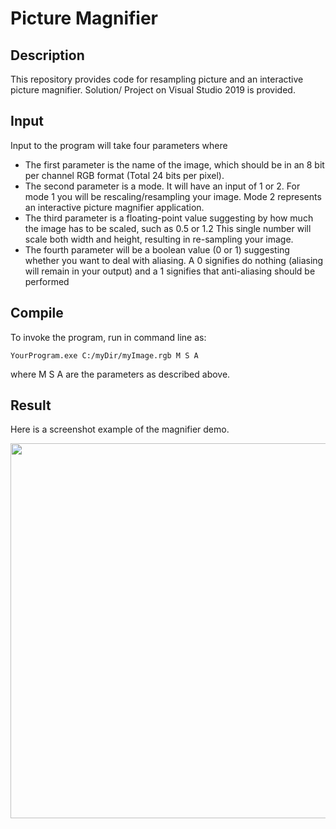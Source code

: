 # Picture Magnifier
## Description
This repository provides code for resampling picture and an interactive picture magnifier. Solution/ Project on Visual Studio 2019 is provided.

## Input
Input to the program will take four parameters where
- The first parameter is the name of the image, which should be in an 8 bit per channel RGB format (Total 24 bits per pixel).
- The second parameter is a mode. It will have an input of 1 or 2. For mode 1 you will be rescaling/resampling your image. Mode 2 represents an interactive picture magnifier application.
- The third parameter is a floating-point value suggesting by how much the image has to be scaled, such as 0.5 or 1.2 This single number will scale both width and height, resulting in re-sampling your image.
- The fourth parameter will be a boolean value (0 or 1) suggesting whether you want to deal with aliasing. A 0 signifies do nothing (aliasing will remain in your output) and a 1 signifies that anti-aliasing should be performed

## Compile
To invoke the program, run in command line as:
	
	YourProgram.exe C:/myDir/myImage.rgb M S A

where M S A are the parameters as described above.

## Result
Here is a screenshot example of the magnifier demo.
<p align="center">
 <img src="magnifier.png" height="600"/>
</p >
